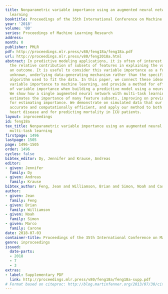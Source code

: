 ```yaml
---
title: Nonparametric variable importance using an augmented neural network with multi-task
  learning
booktitle: Proceedings of the 35th International Conference on Machine Learning
year: '2018'
volume: '80'
series: Proceedings of Machine Learning Research
address: 
month: 0
publisher: PMLR
pdf: http://proceedings.mlr.press/v80/feng18a/feng18a.pdf
url: http://proceedings.mlr.press/v80/feng2018a.html
abstract: In predictive modeling applications, it is often of interest to determine
  the relative contribution of subsets of features in explaining the variability of
  an outcome. It is useful to consider this variable importance as a function of the
  unknown, underlying data-generating mechanism rather than the specific predictive
  algorithm used to fit the data. In this paper, we connect these ideas in nonparametric
  variable importance to machine learning, and provide a method for efficient estimation
  of variable importance when building a predictive model using a neural network.
  We show how a single augmented neural network with multi-task learning simultaneously
  estimates the importance of many feature subsets, improving on previous procedures
  for estimating importance. We demonstrate on simulated data that our method is both
  accurate and computationally efficient, and apply our method to both a study of
  heart disease and for predicting mortality in ICU patients.
layout: inproceedings
id: feng18a
tex_title: Nonparametric variable importance using an augmented neural network with
  multi-task learning
firstpage: 1496
lastpage: 1505
page: 1496-1505
order: 1496
cycles: false
bibtex_editor: Dy, Jennifer and Krause, Andreas
editor:
- given: Jennifer
  family: Dy
- given: Andreas
  family: Krause
bibtex_author: Feng, Jean and Williamson, Brian and Simon, Noah and Carone, Marco
author:
- given: Jean
  family: Feng
- given: Brian
  family: Williamson
- given: Noah
  family: Simon
- given: Marco
  family: Carone
date: 2018-07-03
container-title: Proceedings of the 35th International Conference on Machine Learning
genre: inproceedings
issued:
  date-parts:
  - 2018
  - 7
  - 3
extras:
- label: Supplementary PDF
  link: http://proceedings.mlr.press/v80/feng18a/feng18a-supp.pdf
# Format based on citeproc: http://blog.martinfenner.org/2013/07/30/citeproc-yaml-for-bibliographies/
---
```

